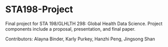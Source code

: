 # STA198-Project

Final project for STA 198/GLHLTH 298: Global Health Data Science. Project components include a proposal, presentation, and final paper.

Contributors: Alayna Binder, Karly Purkey, Hanzhi Peng, Jingsong Shan
